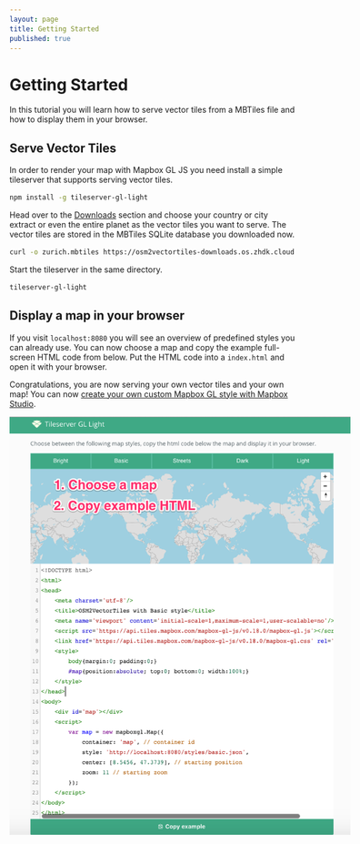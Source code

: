 ```yaml
---
layout: page
title: Getting Started
published: true
---
```


# Getting Started

In this tutorial you will learn how to serve vector tiles from a MBTiles file and how to display them in your browser.

## Serve Vector Tiles

In order to render your map with Mapbox GL JS you need install a simple tileserver
that supports serving vector tiles.


```bash
npm install -g tileserver-gl-light
```

Head over to the [Downloads](/downloads/) section and choose your country or city extract or even the entire planet as the vector tiles you want to serve.
The vector tiles are stored in the MBTiles SQLite database you downloaded now.

```bash
curl -o zurich.mbtiles https://osm2vectortiles-downloads.os.zhdk.cloud.switch.ch/v2.0/extracts/zurich_switzerland.mbtiles
```

Start the tileserver in the same directory.

```bash
tileserver-gl-light
```

## Display a map in your browser

If you visit `localhost:8080` you will see an overview of predefined styles you can already use. You can now choose a map and copy the example full-screen HTML code from below. Put the HTML code into a `index.html` and open it with your browser.

Congratulations, you are now serving your own vector tiles and your own map!
You can now [create your own custom Mapbox GL style with Mapbox Studio](/docs/create-map-with-mapbox-studio/).

<img src="/media/tileserver-gl-light.png" align="center" style="max-width:600px" alt="Index page of tileserver-gl-light" />
